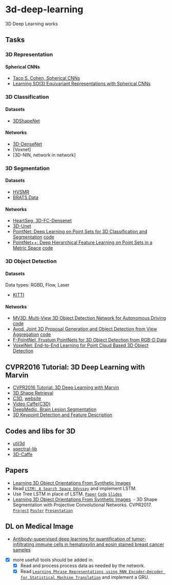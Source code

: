 # 3d-deep-learning
3D Deep Learning works


## Tasks


### 3D Representation

#### Spherical CNNs
  - [Taco S. Cohen, Spherical CNNs](https://openreview.net/forum?id=Hkbd5xZRb)
  - [Learning SO\(3\) Equivariant Representations
with Spherical CNNs](https://arxiv.org/pdf/1711.06721v2.pdf)


### 3D Classification

#### Datasets
  
  - [3DShapeNet](http://3dshapenets.cs.princeton.edu)

#### Networks

  - [3D-DenseNet](https://github.com/barrykui/3ddensenet.torch)
  - [Voxnet]
  - [3D-NIN, network in network]
  
### 3D Segmentation

#### Datasets
  
  - [HVSMR](http://segchd.csail.mit.edu/data.html)
  - [BRATS Data](https://sites.google.com/site/braintumorsegmentation/home/brats2015)

#### Networks

  - [HeartSeg, 3D-FC-Densenet](https://github.com/yulequan/HeartSeg)
  - [3D-Unet](http://lmb.informatik.uni-freiburg.de/Publications/2016/CABR16/cicek16miccai.pdf)
  - [PointNet: Deep Learning on Point Sets for 3D Classification and Segmentation](https://arxiv.org/abs/1612.00593) [code](https://github.com/charlesq34/pointnet)
  - [PointNet++: Deep Hierarchical Feature Learning on Point Sets in a Metric Space](https://arxiv.org/pdf/1706.02413.pdf) [code](https://github.com/charlesq34/pointnet2)

### 3D Object Detection

#### Datasets
 
Data types: RGBD, Flow, Laser
  - [KITTI](http://www.cvlibs.net/datasets/kitti/eval_object.php?obj_benchmark=3d)

#### Networks  
  
  - [MV3D, Multi-View 3D Object Detection Network for Autonomous Driving](https://arxiv.org/pdf/1611.07759) [code](https://github.com/bostondiditeam/MV3D)
  - [Avod, Joint 3D Proposal Generation and Object Detection from View Aggregation](https://arxiv.org/abs/1712.02294) [code](https://github.com/kujason/avod)
  - [F-PointNet, Frustum PointNets for 3D Object Detection from RGB-D Data](https://arxiv.org/abs/1711.08488)
  - [VoxelNet: End-to-End Learning for Point Cloud Based 3D Object Detection](https://arxiv.org/abs/1711.06396)



## CVPR2016 Tutorial: 3D Deep Learning with Marvin
  - [CVPR2016 Tutorial: 3D Deep Learning with Marvin](http://vision.princeton.edu/event/cvpr16/3DDeepLearning/)
  - [3D Shape Retrieval](https://shapenet.cs.stanford.edu/shrec16/)
  - [C3D](https://github.com/facebook/C3D), [website](http://www.cs.dartmouth.edu/~dutran/c3d/)
  - [Video Caffe(C3D)](https://github.com/chuckcho/video-caffe)
  - [DeepMedic, Brain Lesion Segmentation](https://github.com/Kamnitsask/deepmedic)
  - [3D Keypoint Detection and Feature Description](http://staffhome.ecm.uwa.edu.au/~00051632/page100.html)
  
## Codes and libs for 3D
  - [util3d](https://github.com/fyu/util3d)
  - [spectral-lib](https://github.com/mbhenaff/spectral-lib)
  - [3D-Caffe](https://github.com/yulequan/3D-Caffe#installation)

## Papers
  - [Learning 3D Object Orientations From Synthetic Images](http://cs231n.stanford.edu/reports/rqi_final_report.pdf)
  - Read [`LSTM: A Search Space Odyssey`](http://arxiv.org/pdf/1503.04069v1.pdf)
  and implement LSTM.
  - Use Tree LSTM in place of LSTM. [`Paper`](http://www.aclweb.org/anthology/P/P15/P15-1150.pdf) [`Code`](https://github.com/stanfordnlp/treelstm) [`Slides`](http://kaishengtai.github.io/static/slides/treelstm-acl2015.pdf)
  - [Learning 3D Object Orientations From Synthetic Images](http://cs231n.stanford.edu/reports/rqi_final_report.pdf)
  - 3D Shape Segmentation with Projective Convolutional Networks. CVPR2017. [`Project`](http://people.cs.umass.edu/~kalo/papers/shapepfcn/) [`Poster`](http://people.cs.umass.edu/~kalo/papers/shapepfcn/ShapePFCN_poster.pdf) [`Presentation`](http://people.cs.umass.edu/~kalo/papers/shapepfcn/ShapePFCN_poster.pdf) 

## DL on Medical Image
  - [Antibody-supervised deep learning for quantification of tumor-infiltrating immune cells in hematoxylin and eosin stained breast cancer samples](https://www.ncbi.nlm.nih.gov/pmc/articles/PMC5027738/)

- [x] more usefull tools should be added in.
  - [x] Read and process process data as needed by the network.
  - [x] Read [`Learning Phrase Representations using RNN Encoder–Decoder for Statistical Machine Translation`](http://arxiv.org/pdf/1406.1078.pdf) and implement a GRU.
